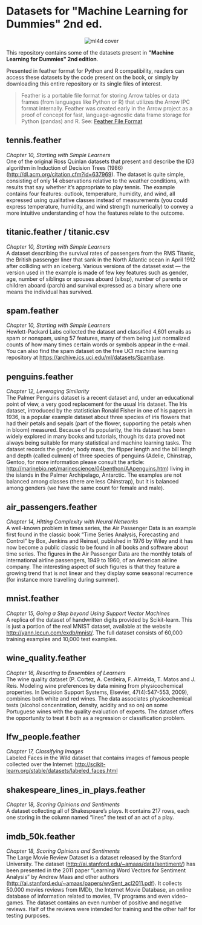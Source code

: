 # Datasets for "Machine Learning for Dummies" 2nd ed.
<p align="center">
  <img src="https://media.wiley.com/product_data/coverImage300/66/11197240/1119724066.jpg" alt="ml4d cover"/>
</p>

<P>This repository contains some of the datasets present in <B>"Machine Learning for Dummies" 2nd edition</B>.<BR>
<P>Presented in feather format for Python and R compatibility, readers can access these datasets by the code present on the book, or simply by downloading this entire repository or its single files of interest.</P>

> Feather is a portable file format for storing Arrow tables or data frames (from languages like Python or R) that utilizes the Arrow IPC format internally. Feather was created early in the Arrow project as a proof of concept for fast, language-agnostic data frame storage for Python (pandas) and R. See: [Feather File Format](https://arrow.apache.org/docs/python/feather.html)

## tennis.feather
<EM>Chapter 10, Starting with Simple Learners</EM><BR>
One of the original Ross Quinlan datasets that present and describe the ID3 algorithm in Induction of Decision Trees (1986) (http://dl.acm.org/citation.cfm?id=637969). The dataset is quite simple, consisting of only 14 observations relative to the weather conditions, with results that say whether it’s appropriate to play tennis. The example contains four features: outlook, temperature, humidity, and wind, all expressed using qualitative classes instead of measurements (you could express temperature, humidity, and wind strength numerically) to convey a more intuitive understanding of how the features relate to the outcome.

## titanic.feather / titanic.csv
<EM>Chapter 10, Starting with Simple Learners</EM><BR>
A dataset describing the survival rates of passengers from the RMS Titanic, the British passenger liner that sank in the North Atlantic ocean in April 1912 after colliding with an iceberg. Various versions of the dataset exist — the version used in the example is made of few key features such as gender, age, number of siblings or spouses aboard (sibsp), number of parents or children aboard (parch) and survival expressed as a binary where one means the individual has survived.
 
## spam.feather
<EM>Chapter 10, Starting with Simple Learners</EM><BR>
Hewlett-Packard Labs collected the dataset and classified 4,601 emails as spam or nonspam, using 57 features, many of them being just normalized counts of how many times certain words or symbols appear in the e-mail. You can also find the spam dataset on the free UCI machine learning repository at https://archive.ics.uci.edu/ml/datasets/Spambase.

## penguins.feather
<EM>Chapter 12, Leveraging Similarity</EM><BR>
The Palmer Penguins dataset is a recent dataset and, under an educational point of view, a very good replacement for the usual Iris dataset. The Iris dataset, introduced by the statistician Ronald Fisher in one of his papers in 1936, is a popular example dataset about three species of iris flowers that had their petals and sepals (part of the flower, supporting the petals when in bloom) measured. Because of its popularity, the Iris dataset has been widely explored in many books and tutorials, though its data proved not always being suitable for many statistical and machine learning tasks.
The dataset records the gender, body mass, the flipper length and the bill length and depth (called culmen) of three species of penguins (Adelie, Chinstrap, Gentoo, for more information please consult the article: http://marinebio.net/marinescience/04benthon/AApenguins.htm) living in the islands in the Palmer Archipelago, Antarctic. The examples are not balanced among classes (there are less Chinstrap), but it is balanced among genders (we have the same count for female and male).

## air_passengers.feather
<EM>Chapter 14, Hitting Complexity with Neural Networks</EM><BR>
A well-known problem in times series, the Air Passenger Data is an example first found in the classic book “Time Series Analysis, Forecasting and Control” by Box, Jenkins and Reinsel, published in 1976 by Wiley and it has now become a public classic to be found in all books and software about time series. 
The figures in the Air Passenger Data are the monthly totals of international airline passengers, 1949 to 1960, of an American airline company. The interesting aspect of such figures is that they feature a growing trend that is not linear and they display some seasonal recurrence (for instance more travelling during summer).

## mnist.feather
<EM>Chapter 15, Going a Step beyond Using Support Vector Machines</EM><BR>
A replica of the dataset of handwritten digits provided by Scikit-learn. This is just a portion of the real MNIST dataset, available at the website http://yann.lecun.com/exdb/mnist/. The full dataset consists of 60,000 training examples and 10,000 test examples. 

## wine_quality.feather
<EM>Chapter 16, Resorting to Ensembles of Learners</EM><BR>
The wine quality dataset (P. Cortez, A. Cerdeira, F. Almeida, T. Matos and J. Reis. Modeling wine preferences by data mining from physicochemical properties. In Decision Support Systems, Elsevier, 47(4):547-553, 2009), combines both white and red wines. The data associates physicochemical tests (alcohol concentration, density, acidity and so on) on some Portuguese wines with the quality evaluation of experts. The dataset offers the opportunity to treat it both as a regression or classification problem.

## lfw_people.feather
<EM>Chapter 17, Classifying Images</EM><BR>
Labeled Faces in the Wild dataset that contains images of famous people collected over the Internet: http://scikit-learn.org/stable/datasets/labeled_faces.html

## shakespeare_lines_in_plays.feather
<EM>Chapter 18, Scoring Opinions and Sentiments</EM><BR>
A dataset collecting all of Shakespeare’s plays. It contains 217 rows, each one storing in the column named “lines” the text of an act of a play. 

## imdb_50k.feather
<EM>Chapter 18, Scoring Opinions and Sentiments</EM><BR>
The Large Movie Review Dataset is a dataset released by the Stanford University.
The dataset (http://ai.stanford.edu/~amaas/data/sentiment/) has been presented in the 2011 paper “Learning Word Vectors for Sentiment Analysis” by Andrew Maas and other authors (http://ai.stanford.edu/~amaas/papers/wvSent_acl2011.pdf). It collects 50.000 movies reviews from IMDb, the Internet Movie Database, an online database of information related to movies, TV programs and even video-games. The dataset contains an even number of positive and negative reviews. Half of the reviews were intended for training and the other half for testing purposes.
